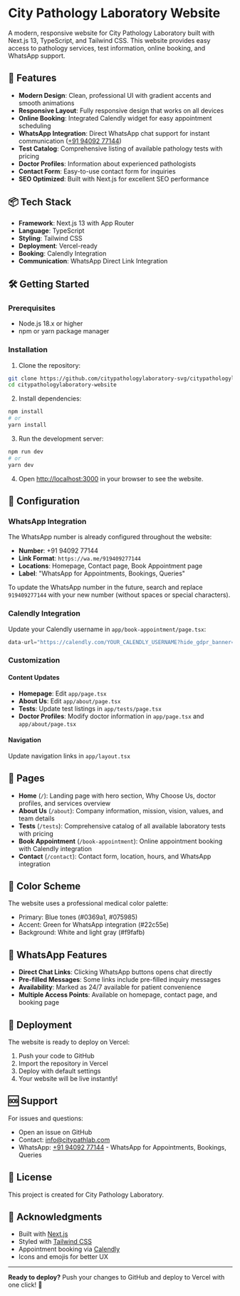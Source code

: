 # City Pathology Laboratory Website

A modern, responsive website for City Pathology Laboratory built with Next.js 13, TypeScript, and Tailwind CSS. This website provides easy access to pathology services, test information, online booking, and WhatsApp support.

## 🚀 Features

- **Modern Design**: Clean, professional UI with gradient accents and smooth animations
- **Responsive Layout**: Fully responsive design that works on all devices
- **Online Booking**: Integrated Calendly widget for easy appointment scheduling
- **WhatsApp Integration**: Direct WhatsApp chat support for instant communication ([+91 94092 77144](https://wa.me/919409277144))
- **Test Catalog**: Comprehensive listing of available pathology tests with pricing
- **Doctor Profiles**: Information about experienced pathologists
- **Contact Form**: Easy-to-use contact form for inquiries
- **SEO Optimized**: Built with Next.js for excellent SEO performance

## 📦 Tech Stack

- **Framework**: Next.js 13 with App Router
- **Language**: TypeScript
- **Styling**: Tailwind CSS
- **Deployment**: Vercel-ready
- **Booking**: Calendly Integration
- **Communication**: WhatsApp Direct Link Integration

## 🛠️ Getting Started

### Prerequisites

- Node.js 18.x or higher
- npm or yarn package manager

### Installation

1. Clone the repository:
```bash
git clone https://github.com/citypathologylaboratory-svg/citypathologylaboratory-website.git
cd citypathologylaboratory-website
```

2. Install dependencies:
```bash
npm install
# or
yarn install
```

3. Run the development server:
```bash
npm run dev
# or
yarn dev
```

4. Open [http://localhost:3000](http://localhost:3000) in your browser to see the website.

## 📝 Configuration

### WhatsApp Integration

The WhatsApp number is already configured throughout the website:
- **Number**: +91 94092 77144
- **Link Format**: `https://wa.me/919409277144`
- **Locations**: Homepage, Contact page, Book Appointment page
- **Label**: "WhatsApp for Appointments, Bookings, Queries"

To update the WhatsApp number in the future, search and replace `919409277144` with your new number (without spaces or special characters).

### Calendly Integration

Update your Calendly username in `app/book-appointment/page.tsx`:
```typescript
data-url="https://calendly.com/YOUR_CALENDLY_USERNAME?hide_gdpr_banner=1"
```

### Customization

#### Content Updates
- **Homepage**: Edit `app/page.tsx`
- **About Us**: Edit `app/about/page.tsx`
- **Tests**: Update test listings in `app/tests/page.tsx`
- **Doctor Profiles**: Modify doctor information in `app/page.tsx` and `app/about/page.tsx`

#### Navigation

Update navigation links in `app/layout.tsx`

## 📝 Pages

- **Home** (`/`): Landing page with hero section, Why Choose Us, doctor profiles, and services overview
- **About Us** (`/about`): Company information, mission, vision, values, and team details
- **Tests** (`/tests`): Comprehensive catalog of all available laboratory tests with pricing
- **Book Appointment** (`/book-appointment`): Online appointment booking with Calendly integration
- **Contact** (`/contact`): Contact form, location, hours, and WhatsApp integration

## 🎨 Color Scheme

The website uses a professional medical color palette:
- Primary: Blue tones (#0369a1, #075985)
- Accent: Green for WhatsApp integration (#22c55e)
- Background: White and light gray (#f9fafb)

## 📱 WhatsApp Features

- **Direct Chat Links**: Clicking WhatsApp buttons opens chat directly
- **Pre-filled Messages**: Some links include pre-filled inquiry messages
- **Availability**: Marked as 24/7 available for patient convenience
- **Multiple Access Points**: Available on homepage, contact page, and booking page

## 🚀 Deployment

The website is ready to deploy on Vercel:

1. Push your code to GitHub
2. Import the repository in Vercel
3. Deploy with default settings
4. Your website will be live instantly!

## 🆘 Support

For issues and questions:
- Open an issue on GitHub
- Contact: info@citypathlab.com
- WhatsApp: [+91 94092 77144](https://wa.me/919409277144) - WhatsApp for Appointments, Bookings, Queries

## 📄 License

This project is created for City Pathology Laboratory.

## 🙏 Acknowledgments

- Built with [Next.js](https://nextjs.org/)
- Styled with [Tailwind CSS](https://tailwindcss.com/)
- Appointment booking via [Calendly](https://calendly.com/)
- Icons and emojis for better UX

---

**Ready to deploy?** Push your changes to GitHub and deploy to Vercel with one click! 🚀
